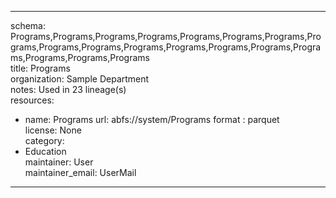 


---  
schema: Programs,Programs,Programs,Programs,Programs,Programs,Programs,Programs,Programs,Programs,Programs,Programs,Programs,Programs,Programs,Programs,Programs,Programs  
title: Programs  
organization: Sample Department  
notes: Used in 23 lineage(s)  
resources:  
  - name: Programs 
    url: abfs://system/Programs 
    format : parquet  
license: None  
category:
  - Education  
maintainer: User  
maintainer_email: UserMail  
---